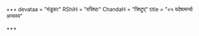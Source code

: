 +++
devataa = "मंडूकाः"
RShiH = "वसिष्ठः"
ChandaH = "त्रिष्टुप्"
title = "०५ यदेषामन्यो अन्यस्य"

+++
